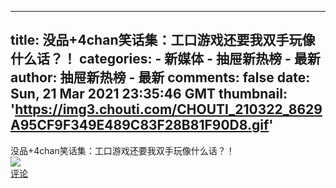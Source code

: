 
---
title: 没品+4chan笑话集：工口游戏还要我双手玩像什么话？！
categories: 
    - 新媒体
    - 抽屉新热榜 - 最新
author: 抽屉新热榜 - 最新
comments: false
date: Sun, 21 Mar 2021 23:35:46 GMT
thumbnail: 'https://img3.chouti.com/CHOUTI_210322_8629A95CF9F349E489C83F28B81F90D8.gif'
---

<div>   
没品+4chan笑话集：工口游戏还要我双手玩像什么话？！<br><img src="https://img3.chouti.com/CHOUTI_210322_8629A95CF9F349E489C83F28B81F90D8.gif" referrerpolicy="no-referrer"><br><a href="https://m.chouti.com/link/30468067">评论</a>  
</div>
            